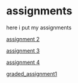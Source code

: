 # assignments
here i put my assignments

[assignment 2](https://github.com/KoenJoosten19/assignments/blob/master/assignment2.ipynb)

[assignment 3](https://github.com/KoenJoosten19/assignments/blob/master/assignment3%20(1).ipynb)

[assignment 4](https://github.com/KoenJoosten19/assignments/blob/master/assignment4%20(1).ipynb)

[graded_assignment1](https://github.com/KoenJoosten19/assignments/blob/master/Graded_assignment1%20(2)%20(1).ipynb)
